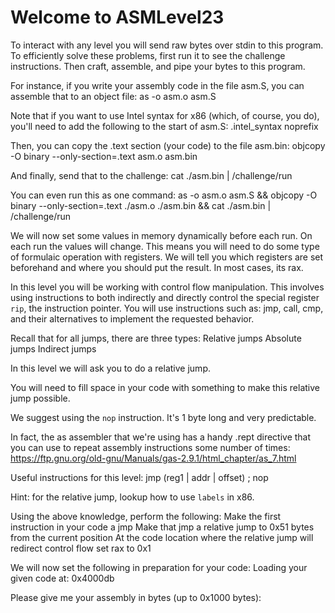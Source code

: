 
Welcome to ASMLevel23
==================================================

To interact with any level you will send raw bytes over stdin to this program.
To efficiently solve these problems, first run it to see the challenge instructions.
Then craft, assemble, and pipe your bytes to this program.

For instance, if you write your assembly code in the file asm.S, you can assemble that to an object file:
  as -o asm.o asm.S

Note that if you want to use Intel syntax for x86 (which, of course, you do), you'll need to add the following to the start of asm.S:
  .intel_syntax noprefix

Then, you can copy the .text section (your code) to the file asm.bin:
  objcopy -O binary --only-section=.text asm.o asm.bin

And finally, send that to the challenge:
  cat ./asm.bin | /challenge/run

You can even run this as one command:
  as -o asm.o asm.S && objcopy -O binary --only-section=.text ./asm.o ./asm.bin && cat ./asm.bin | /challenge/run

We will now set some values in memory dynamically before each run. On each run
the values will change. This means you will need to do some type of formulaic
operation with registers. We will tell you which registers are set beforehand
and where you should put the result. In most cases, its rax.

In this level you will be working with control flow manipulation. This involves using instructions
to both indirectly and directly control the special register `rip`, the instruction pointer.
You will use instructions such as: jmp, call, cmp, and their alternatives to implement the requested behavior.



Recall that for all jumps, there are three types:
  Relative jumps
  Absolute jumps
  Indirect jumps

In this level we will ask you to do a relative jump.

You will need to fill space in your code with something to make this relative jump possible.

We suggest using the `nop` instruction. It's 1 byte long and very predictable.

In fact, the as assembler that we're using has a handy .rept directive that you can use to
repeat assembly instructions some number of times:
  https://ftp.gnu.org/old-gnu/Manuals/gas-2.9.1/html_chapter/as_7.html

Useful instructions for this level:
  jmp (reg1 | addr | offset) ; nop

Hint: for the relative jump, lookup how to use `labels` in x86.

Using the above knowledge, perform the following:
  Make the first instruction in your code a jmp
  Make that jmp a relative jump to 0x51 bytes from the current position
  At the code location where the relative jump will redirect control flow set rax to 0x1

We will now set the following in preparation for your code:
  Loading your given code at: 0x4000db

Please give me your assembly in bytes (up to 0x1000 bytes): 

